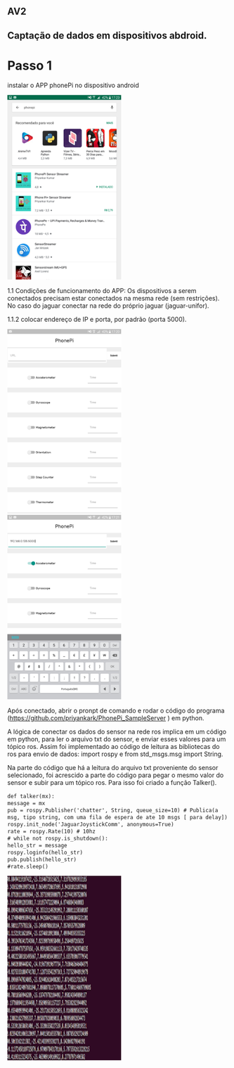 ## AV2
## Captação de dados em dispositivos abdroid.

# Passo 1
instalar o APP phonePi no dispositivo android

<img src="https://github.com/ValtenioKelsey/PhonePi/blob/master/img1.png?raw=true" width="259" height="420">

1.1 Condições de funcionamento do APP:
    Os dispositivos a serem conectados precisam estar conectados na mesma rede (sem restrições). No caso do jaguar conectar na rede do próprio jaguar (jaguar-unifor).

1.1.2 colocar endereço de IP e porta, por padrão (porta 5000).

<img src="https://github.com/ValtenioKelsey/PhonePi/blob/master/img2.png?raw=true" width="259" height="420">
<img src="https://github.com/ValtenioKelsey/PhonePi/blob/master/img3.png?raw=true" width="259" height="420">

Após conectado, abrir o pronpt de comando e rodar o código do programa (https://github.com/priyankark/PhonePi_SampleServer ) em python.

A lógica de conectar os dados do sensor na rede ros implica em um código em python, para ler o arquivo txt do sensor, e enviar esses valores para um tópico ros. Assim foi implementado ao código de leitura as bibliotecas do ros para envio de dados: import rospy e from std_msgs.msg import String.

Na parte do código que há a leitura do arquivo txt proveniente do sensor selecionado, foi acrescido a parte do código para pegar o mesmo valor do sensor e subir para um tópico ros. Para isso foi criado a função Talker().

```
def talker(mx):
message = mx
pub = rospy.Publisher('chatter', String, queue_size=10) # Publica(a msg, tipo string, com uma fila de espera de ate 10 msgs [ para delay])
rospy.init_node('JaguarJoystickComm', anonymous=True)
rate = rospy.Rate(10) # 10hz
# while not rospy.is_shutdown():
hello_str = message
rospy.loginfo(hello_str)
pub.publish(hello_str)
#rate.sleep()
```

<img src="https://github.com/ValtenioKelsey/PhonePi/blob/master/img4.png?raw=true" width="259" height="420">